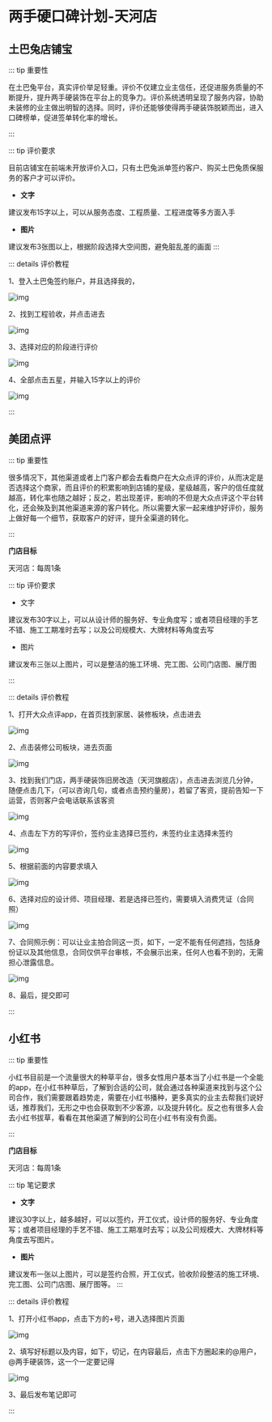 # 两手硬口碑计划-天河店

 

## 土巴兔店铺宝

::: tip 重要性

在土巴兔平台，真实评价举足轻重。评价不仅建立业主信任，还促进服务质量的不断提升，提升两手硬装饰在平台上的竞争力。评价系统透明呈现了服务内容，协助未装修的业主做出明智的选择。同时，评价还能够使得两手硬装饰脱颖而出，进入口碑榜单，促进签单转化率的增长。

:::

::: tip 评价要求

目前店铺宝在前端未开放评价入口，只有土巴兔派单签约客户、购买土巴兔质保服务的客户才可以评价。

- **文字**

建议发布15字以上，可以从服务态度、工程质量、工程进度等多方面入手

- **图片**

建议发布3张图以上，根据阶段选择大空间图，避免脏乱差的画面
:::

::: details 评价教程

1、登入土巴兔签约账户，并且选择我的，

![img](/img/wps14.jpg) 

 

2、找到工程验收，并点击进去

![img](/img/wps15.jpg) 

3、选择对应的阶段进行评价

![img](/img/wps16.jpg) 

4、全部点击五星，并输入15字以上的评价

![img](/img/wps17.jpg) 

:::

 



## 美团点评

::: tip 重要性

很多情况下，其他渠道或者上门客户都会去看商户在大众点评的评价，从而决定是否选择这个商家，而且评价的积累影响到店铺的星级，星级越高，客户的信任度就越高，转化率也随之越好；反之，若出现差评，影响的不但是大众点评这个平台转化，还会殃及到其他渠道来源的客户转化。所以需要大家一起来维护好评价，服务上做好每一个细节，获取客户的好评，提升全渠道的转化。

:::

 **门店目标**

天河店：每周1条

::: tip 评价要求

- 文字

建议发布30字以上，可以从设计师的服务好、专业角度写；或者项目经理的手艺不错、施工工期准时去写；以及公司规模大、大牌材料等角度去写

- 图片

建议发布三张以上图片，可以是整洁的施工环境、完工图、公司门店图、展厅图

:::

 

::: details 评价教程

1、打开大众点评app，在首页找到家居、装修板块，点击进去

![img](/img/wps18.jpg) 

2、点击装修公司板块，进去页面

![img](/img/wps19.jpg) 

3、找到我们门店，两手硬装饰旧房改造（天河旗舰店），点击进去浏览几分钟，随便点击几下，（可以咨询几句，或者点击预约量房），若留了客资，提前告知一下运营，否则客户会电话联系该客资

![img](/img/wps20.png) 

4、点击左下方的写评价，签约业主选择已签约，未签约业主选择未签约

![img](/img/wps21.jpg) 

5、根据前面的内容要求填入

![img](/img/wps22.jpg) 

6、选择对应的设计师、项目经理、若是选择已签约，需要填入消费凭证（合同照）

![img](/img/wps23.png) 

7、合同照示例：可以让业主拍合同这一页，如下，一定不能有任何遮挡，包括身份证以及其他信息，合同仅供平台审核，不会展示出来，任何人也看不到的，无需担心泄露信息。

![img](/img/wps24.png) 

8、最后，提交即可

:::



## 小红书

::: tip 重要性

小红书目前是一个流量很大的种草平台，很多女性用户基本当了小红书是一个全能的app，在小红书种草后，了解到合适的公司，就会通过各种渠道来找到与这个公司合作，我们需要跟着趋势走，需要在小红书播种，更多真实的业主去帮我们说好话，推荐我们，无形之中也会获取到不少客源，以及提升转化。反之也有很多人会去小红书拔草，看看在其他渠道了解到的公司在小红书有没有负面。

:::

**门店目标**

天河店：每周1条

::: tip 笔记要求

- **文字**

建议30字以上，越多越好，可以以签约，开工仪式，设计师的服务好、专业角度写；或者项目经理的手艺不错、施工工期准时去写；以及公司规模大、大牌材料等角度去写图片。

- **图片**

建议发布一张以上图片，可以是签约合照，开工仪式，验收阶段整洁的施工环境、完工图、公司门店图、展厅图等。
:::

::: details 评价教程

1、打开小红书app，点击下方的+号，进入选择图片页面

![img](/img/wps25.jpg) 

2、填写好标题以及内容，如下，切记，在内容最后，点击下方圈起来的@用户，@两手硬装饰，这一个一定要记得

![img](/img/wps26.jpg) 

3、最后发布笔记即可

:::

 

 

 

 